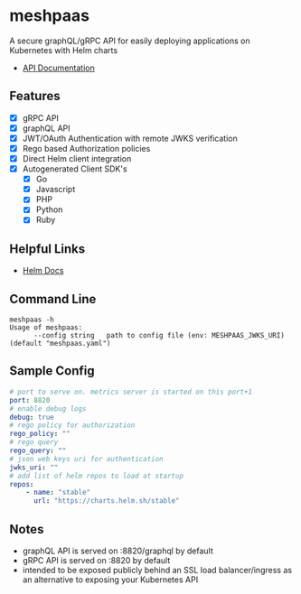 # meshpaas

A secure graphQL/gRPC API for easily deploying applications on Kubernetes with Helm charts

- [API Documentation](https://autom8ter.github.io/meshpaas/)

## Features
- [x] gRPC API
- [x] graphQL API
- [x] JWT/OAuth Authentication with remote JWKS verification
- [x] Rego based Authorization policies
- [x] Direct Helm client integration
- [x] Autogenerated Client SDK's
    - [x] Go
    - [x] Javascript
    - [x] PHP
    - [x] Python
    - [x] Ruby
    
## Helpful Links
- [Helm Docs](https://helm.sh/docs/)

## Command Line

```
meshpaas -h
Usage of meshpaas:
      --config string   path to config file (env: MESHPAAS_JWKS_URI) (default "meshpaas.yaml")
```

## Sample Config


```yaml
# port to serve on. metrics server is started on this port+1
port: 8820
# enable debug logs
debug: true
# rego policy for authorization
rego_policy: ""
# rego query
rego_query: ""
# json web keys uri for authentication
jwks_uri: ""
# add list of helm repos to load at startup
repos:
    - name: "stable"
      url: "https://charts.helm.sh/stable"
```

## Notes

- graphQL API is served on :8820/graphql by default
- gRPC API is served on :8820 by default
- intended to be exposed publicly behind an SSL load balancer/ingress as an alternative to exposing your Kubernetes API